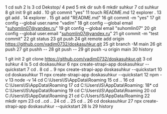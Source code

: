   1  cd suh
    2  ls
    3  cd Dekstop/
    4  pwd
    5  mk dir suh
    6  mkdir suhkur
    7  cd suhkur
    8  git init
    9  git add .
   10  git commit "yes"
   11  touch README.md
   12  explorer .
   13  git add .
   14  explorer .
   15  git add "README.md"
   16  git commit -m "yes"
   17  git config --global user.name "vadim"
   18  git config --global email "suhomlin07@yandex.ru"
   19  git config --global email "suhomlin07"
   20  git config --global user.email "suhomlin07@yandex.ru"
   21  git commit -m "test commit"
   22  git status
   23  git push
   24  git remote add origin https://github.com/vadim0732/doskasuhkur.git
   25  git branch -M main
   26  git push
   27  git pushh --
   28  git push --
   29  git push -u origin main
   30  history

  1  git init
    2  git clone https://github.com/vadim0732/doskasuhkur.git
    3  cd suhkur
    4  ls
    5  cd doskasuhkur
    6  npx create-strapi-app doskasuhkur --quickstart
    7  cd .
    8  cd ..
    9  npx create-strapi-app doskasuhkur --quickstart
   10  cd doskasuhkur
   11  npx create-strapi-app doskasuhkur --quickstart
   12  npm -v
   13  node -v
   14  cd C:\Users\IS\AppData\Roaming
   15  cd ..
   16  cd C:\Users\IS\AppData\Roaming
   17  cd C:\Users\IS\AppData\Roaming:
   18* cd C:\Users\IS\AppData\Roaming
   19  cd C:\Users\IS\AppData\Roaming
   20  cd C:/Users\IS\AppData\Roaming
   21  cd C:/Users/IS/AppData/Roaming
   22  mkdir npm
   23  cd ..cd ..
   24  cd ..
   25  cd ..
   26  cd doskasuhkur
   27  npx create-strapi-app doskasuhkur --quickstart
   28  ls
   29  history
